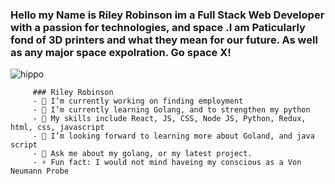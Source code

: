          
  ### Hello my Name is Riley Robinson im a Full Stack Web Developer with a passion for technologies, and space .I am Paticularly fond of 3D printers and what they mean for our future. As well as any major space expolration. Go space X!        

![hippo](https://media.giphy.com/media/1AeAqLJGLctTWktrAq/giphy.gif)


         ### Riley Robinson 
         - 🔭 I’m currently working on finding employment 
         - 🌱 I’m currently learning Golang, and to strengthen my python
         - 👯 My skills include React, JS, CSS, Node JS, Python, Redux, html, css, javascript
         - 🤔 I’m looking forward to learning more about Goland, and java script
         - 💬 Ask me about my golang, or my latest project.
         - ⚡ Fun fact: I would not mind haveing my conscious as a Von Neumann Probe
